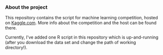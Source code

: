 ### About the project

This repository contains the script for machine learning competition, hosted on [Kaggle.com](https://www.kaggle.com/c/two-sigma-connect-rental-listing-inquiries). More info about the competition and the host can be found there.

Currently, I've added one R script in this repository which is up-and-running (after you download the data set and change the path of working directory!).


